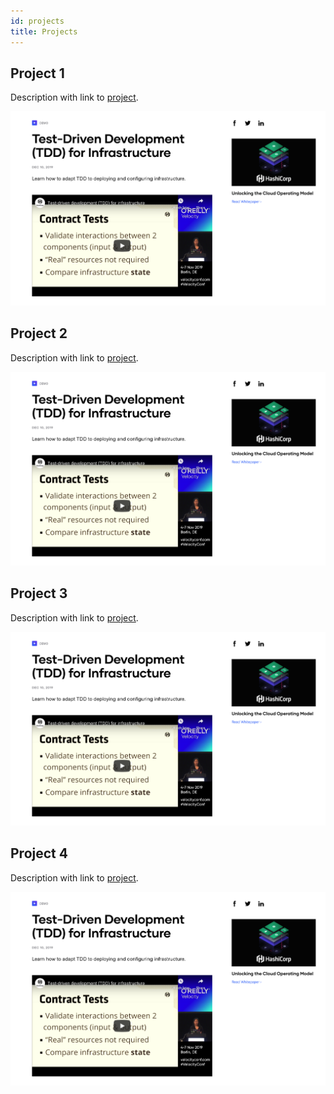 ```yaml
---
id: projects
title: Projects
---
```


## Project 1
Description with link to [project](https://www.hashicorp.com/resources/test-driven-development-tdd-for-infrastructure).

![Add image for project with alternate text for image](./assets/rosemary.png)

## Project 2
Description with link to [project](https://www.hashicorp.com/resources/test-driven-development-tdd-for-infrastructure).

![Add image for project with alternate text for image](./assets/rosemary.png)

## Project 3
Description with link to [project](https://www.hashicorp.com/resources/test-driven-development-tdd-for-infrastructure).

![Add image for project with alternate text for image](./assets/rosemary.png)

## Project 4
Description with link to [project](https://www.hashicorp.com/resources/test-driven-development-tdd-for-infrastructure).

![Add image for project with alternate text for image](./assets/rosemary.png)
